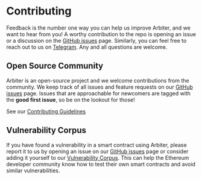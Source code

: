 # Contributing
Feedback is the number one way you can help us improve Arbiter, and we want to hear from you!
A worthy contribution to the repo is opening an issue or a discussion on the [GitHub issues](https://github.com/primitivefinance/arbiter/issues) page.
Similarly, you can feel free to reach out to us on [Telegram](https://t.me/arbiter_rs). 
Any and all questions are welcome.

## Open Source Community
Arbiter is an open-source project and we welcome contributions from the community.
We keep track of all issues and feature requests on our [GitHub issues](https://github.com/primitivefinance/arbiter/issues) page.
Issues that are approachable for newcomers are tagged with the **good first issue**, so be on the lookout for those!

See our [Contributing Guidelines](https://github.com/primitivefinance/arbiter/blob/main/.github/CONTRIBUTING.md)

## Vulnerability Corpus
If you have found a vulnerability in a smart contract using Arbiter, please report it to us by opening an issue on our [GitHub issues](https://github.com/primitivefinance/arbiter/issues) page or consider adding it yourself to our [Vulnerability Corpus](./vulnerability_corpus.md).
This can help the Ethereum developer community know how to test their own smart contracts and avoid similar vulnerabilities.